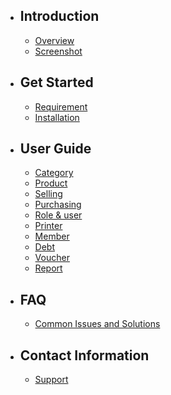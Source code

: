 - ## Introduction
    - [Overview](/{{route}}/{{version}}/overview)
    - [Screenshot](/{{route}}/{{version}}/screenshot)
- ## Get Started
    - [Requirement](/{{route}}/{{version}}/requirement)
    - [Installation](/{{route}}/{{version}}/installation)
- ## User Guide
    - [Category](/{{route}}/{{version}}/user-guide/category)
    - [Product](/{{route}}/{{version}}/user-guide/product)
    - [Selling](/{{route}}/{{version}}/user-guide/selling)
    - [Purchasing](/{{route}}/{{version}}/user-guide/purchasing)
    - [Role & user](/{{route}}/{{version}}/user-guide/role-and-user)
    - [Printer](/{{route}}/{{version}}/user-guide/printer)
    - [Member](/{{route}}/{{version}}/user-guide/member)
    - [Debt](/{{route}}/{{version}}/user-guide/debt)
    - [Voucher](/{{route}}/{{version}}/user-guide/voucher)
    - [Report](/{{route}}/{{version}}/user-guide/report)
- ## FAQ
    - [Common Issues and Solutions](/{{route}}/{{version}}/faq)
- ## Contact Information
    - [Support](/{{route}}/{{version}}/contact)
